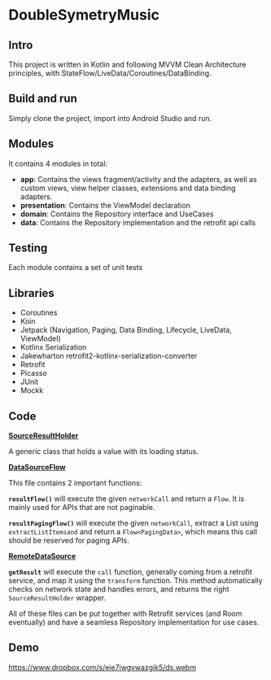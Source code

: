 # DoubleSymetryMusic 

## Intro

This project is written in Kotlin and following MVVM Clean Architecture principles, with StateFlow/LiveData/Coroutines/DataBinding.


## Build and run

Simply clone the project, import into Android Studio and run.

## Modules

It contains 4 modules in total: 



* **app**: Contains the views fragment/activity and the adapters, as well as custom views, view helper classes, extensions and data binding adapters.
* **presentation**: Contains the ViewModel declaration 
* **domain**: Contains the Repository interface and UseCases 
* **data**: Contains the Repository implementation and the retrofit api calls

## Testing

Each module contains a set of unit tests



## Libraries

* Coroutines
* Koin
* Jetpack (Navigation, Paging, Data Binding, Lifecycle, LiveData, ViewModel)
* Kotlinx Serialization
* Jakewharton retrofit2-kotlinx-serialization-converter
* Retrofit
* Picasso
* JUnit
* Mockk


## Code

[**SourceResultHolder**](https://github.com/oth-libs/DoubleSymetryMusic/blob/master/domain/src/main/java/com/doublesymetrymusic/domain/datasource/DataSourceResultHolder.kt)

A generic class that holds a value with its loading status.


[**DataSourceFlow**](https://github.com/oth-libs/DoubleSymetryMusic/blob/master/data/src/main/java/com/doublesymetrymusic/data/datasource/DataSourceFlow.kt)

This file contains 2 important functions:

**```resultFlow()```** will execute the given ```networkCall``` and return a ```Flow```. It is mainly used for APIs that are not paginable.


**```resultPagingFlow()```** will execute the given ```networkCall```, extract a List using ```extractListItemsand``` and return a ```Flow<PagingData>```, which means this call should be reserved for paging APIs.


[**RemoteDataSource**](https://github.com/oth-libs/DoubleSymetryMusic/blob/master/data/src/main/java/com/doublesymetrymusic/data/datasource/RemoteDataSource.kt)

**```getResult```** will execute the ```call``` function, generally coming from a retrofit service, and map it using the ```transform``` function. This method automatically checks on network state and handles errors, and returns the right ```SourceResultHolder``` wrapper.

All of these files can be put together with Retrofit services (and Room eventually) and have a seamless Repository implementation for use cases.


## Demo

<https://www.dropbox.com/s/eie7iwgvwazgik5/ds.webm> 

